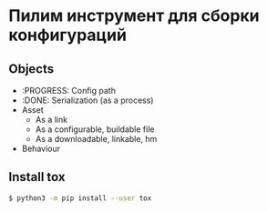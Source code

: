 # Пилим инструмент для сборки конфигураций

## Objects
 * :PROGRESS: Config path
 * :DONE: Serialization (as a process)
 * Asset
   * As a link
   * As a configurable, buildable file
   * As a downloadable, linkable, hm
 * Behaviour

## Install tox

```sh
$ python3 -m pip install --user tox
```

